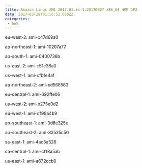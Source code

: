 ```yaml
---
title: Amazon Linux AMI 2017.03.rc-1.20170327 x86_64 HVM GP2
date: 2017-03-28T01:56:52.000ZZ
categories:
 - AWS
---
```


eu-west-2: ami-c47d69a0

ap-northeast-1: ami-10207a77

ap-south-1: ami-0400736b

us-east-2: ami-c51c38a0

us-west-1: ami-cfbfe4af

ap-northeast-2: ami-ed568583

eu-central-1: ami-692ffe06

us-west-2: ami-b275e0d2

eu-west-1: ami-df99a4b9

ap-southeast-1: ami-3d8e325e

ap-southeast-2: ami-33535c50

sa-east-1: ami-4ac5a526

ca-central-1: ami-cf18a5ab

us-east-1: ami-a672ccb0

